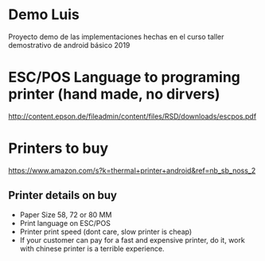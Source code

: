 # Demo Luis
Proyecto demo de las implementaciones hechas en el curso taller demostrativo de android básico 2019

# ESC/POS Language to programing printer (hand made, no dirvers)
http://content.epson.de/fileadmin/content/files/RSD/downloads/escpos.pdf


# Printers to buy
https://www.amazon.com/s?k=thermal+printer+android&ref=nb_sb_noss_2

## Printer details on buy
 - Paper Size 58, 72 or 80 MM
 - Print language on ESC/POS
 - Printer print speed (dont care, slow printer is cheap)
 - If your customer can pay for a fast and expensive printer, do it, work with chinese printer is a terrible experience.

